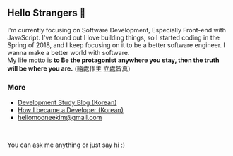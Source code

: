 ## Hello Strangers 👋

I'm currently focusing on Software Development, Especially Front-end with JavaScript. I've found out I love building things, so I started coding in the Spring of 2018, and I keep focusing on it to be a better software engineer. I wanna make a better world with software. <br/>
My life motto is **to Be the protagonist anywhere you stay, then the truth will be where you are.**  (隨處作主 立處皆真)


### More

- [Development Study Blog (Korean) ](https://mooneedev.netlify.app/)
- [How I became a Developer (Korean)](https://www.notion.so/mooneedev/4a78cf4af0a74c26a5880871ada05ddb)
- hellomooneekim@gmail.com 
<br/>


 You can ask me anything or just say hi :)
 
